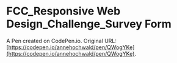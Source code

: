 # FCC_Responsive Web Design_Challenge_Survey Form

A Pen created on CodePen.io. Original URL: [https://codepen.io/annehochwald/pen/QWogYKe](https://codepen.io/annehochwald/pen/QWogYKe).

